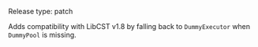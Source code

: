 Release type: patch

Adds compatibility with LibCST v1.8 by falling back to `DummyExecutor` when `DummyPool` is missing.
